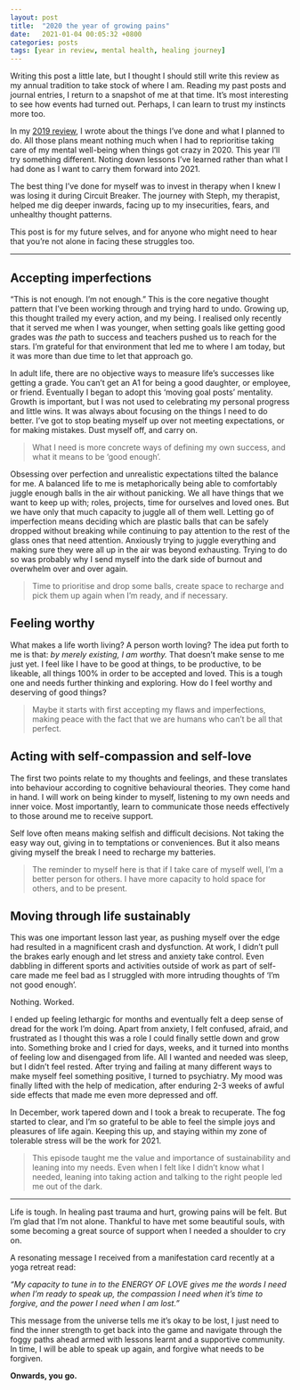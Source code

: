```yaml
---
layout: post
title:  "2020 the year of growing pains"
date:   2021-01-04 00:05:32 +0800
categories: posts
tags: [year in review, mental health, healing journey]
---
```


Writing this post a little late, but I thought I should still write this review as my annual tradition to take stock of where I am. Reading my past posts and journal entries, I return to a snapshot of me at that time. It’s most interesting to see how events had turned out. Perhaps, I can learn to trust my instincts more too.  

<!--more-->

In my [2019 review](https://medium.com/@agpz/from-flux-to-focus-c5fdaf13d43f), I wrote about the things I’ve done and what I planned to do. All those plans meant nothing much when I had to reprioritise taking care of my mental well-being when things got crazy in 2020. This year I’ll try something different. Noting down lessons I’ve learned rather than what I had done as I want to carry them forward into 2021.  

The best thing I’ve done for myself was to invest in therapy when I knew I was losing it during Circuit Breaker. The journey with Steph, my therapist, helped me dig deeper inwards, facing up to my insecurities, fears, and unhealthy thought patterns. 

This post is for my future selves, and for anyone who might need to hear that you’re not alone in facing these struggles too.   

---

## **Accepting imperfections**
“This is not enough. I’m not enough.” This is the core negative thought pattern that I’ve been working through and trying hard to undo. Growing up, this thought trailed my every action, and my being. I realised only recently that it served me when I was younger, when setting goals like getting good grades was *the* path to success and teachers pushed us to reach for the stars. I’m grateful for that environment that led me to where I am today, but it was more than due time to let that approach go. 

In adult life, there are no objective ways to measure life’s successes like getting a grade. You can’t get an A1 for being a good daughter, or employee, or friend.  Eventually I began to adopt this ‘moving goal posts’ mentality. Growth is important, but I was not used to celebrating my personal progress and little wins. It was always about focusing on the things I need to do better. I’ve got to stop beating myself up over not meeting expectations, or for making mistakes. Dust myself off, and carry on. 

>What I need is more concrete ways of defining my own success, and what it means to be ‘good enough’. 

Obsessing over perfection and unrealistic expectations tilted the balance for me. A balanced life to me is metaphorically being able to comfortably juggle enough balls in the air without panicking. We all have things that we want to keep up with; roles, projects, time for ourselves and loved ones. But we have only that much capacity to juggle all of them well.  Letting go of imperfection means deciding which are plastic balls that can be safely dropped without breaking while continuing to pay attention to the rest of the glass ones that need attention. Anxiously trying to juggle everything and making sure they were all up in the air was beyond exhausting. Trying to do so was probably why I send myself into the dark side of burnout and overwhelm over and over again. 

> Time to prioritise and drop some balls, create space to recharge and pick them up again when I’m ready, and if necessary. 
  
## **Feeling worthy**
What makes a life worth living? A person worth loving? The idea put forth to me is that: _by merely existing, I am worthy._ That doesn’t make sense to me just yet. I feel like I have to be good at things, to be productive, to be likeable, all things 100% in order to be accepted and loved. This is a tough one and needs further thinking and exploring. How do I feel worthy and deserving of good things? 

> Maybe it starts with first accepting my flaws and imperfections, making peace with the fact that we are humans who can’t be all that perfect.  

## **Acting with self-compassion and self-love**
The first two points relate to my thoughts and feelings, and these translates into behaviour according to cognitive behavioural theories. They come hand in hand. I will work on being kinder to myself, listening to my own needs and inner voice. Most importantly, learn to communicate those needs effectively to those around me to receive support.

Self love often means making selfish and difficult decisions. Not taking the easy way out, giving in to temptations or conveniences. But it also means giving myself the break I need to recharge my batteries. 

> The reminder to myself here is that if I take care of myself well, I’m a better person for others. I have more capacity to hold space for others, and to be present.    	

## **Moving through life sustainably**
This was one important lesson last year, as pushing myself over the edge had resulted in a magnificent crash and dysfunction. At work, I didn’t pull the brakes early enough and let stress and anxiety take control. Even dabbling in different sports and activities outside of work as part of self-care made me feel bad as I struggled with more intruding thoughts of ‘I’m not good enough’. 

Nothing. Worked. 

I ended up feeling lethargic for months and eventually felt a deep sense of dread for the work I’m doing. Apart from anxiety, I felt confused, afraid, and frustrated as I thought this was a role I could finally settle down and grow into. Something broke and I cried for days, weeks, and it turned into months of feeling low and disengaged from life. All I wanted and needed was sleep, but I didn’t feel rested. After trying and failing at many different ways to make myself feel something positive, I turned to psychiatry. My mood was finally lifted with the help of medication, after enduring 2-3 weeks of awful side effects that made me even more depressed and off. 

In December, work tapered down and I took a break to recuperate. The fog started to clear, and I’m so grateful to be able to feel the simple joys and pleasures of life again. Keeping this up, and staying within my zone of tolerable stress will be the work for 2021. 

> This episode taught me the value and importance of sustainability and leaning into my needs. Even when I felt like I didn’t know what I needed, leaning into taking action and talking to the right people led me out of the dark. 

--- 
Life is tough. In healing past trauma and hurt, growing pains will be felt. But I’m glad that I’m not alone. Thankful to have met some beautiful souls, with some becoming a great source of support when I needed a shoulder to cry on.  

A resonating message I received from a manifestation card recently at a yoga retreat read: 

_“My capacity to tune in to the ENERGY OF LOVE gives me the words I need when I’m ready to speak up, the compassion I need when it’s time to forgive, and the power I need when I am lost.”_

This message from the universe tells me it’s okay to be lost, I just need to find the inner strength to get back into the game and navigate through the foggy paths ahead armed with lessons learnt and a supportive community. In time, I will be able to speak up again, and forgive what needs to be forgiven.  

**Onwards, you go.** 